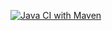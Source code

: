 [![Java CI with Maven](https://github.com/minhjavapc/jenkins/actions/workflows/maven.yml/badge.svg)](https://github.com/minhjavapc/jenkins/actions/workflows/maven.yml)
